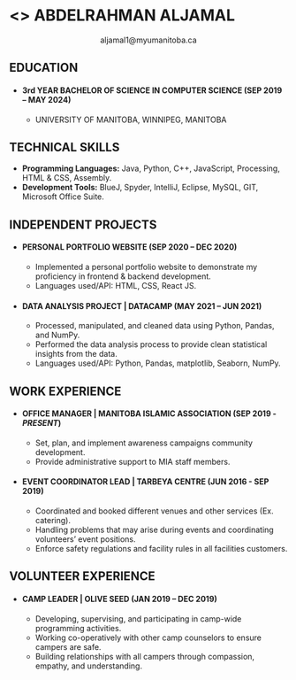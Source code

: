 # <> ABDELRAHMAN ALJAMAL </center>  
<center> aljamal1@myumanitoba.ca </center>  

## EDUCATION  
* #### 3rd YEAR BACHELOR OF SCIENCE IN COMPUTER SCIENCE   (SEP 2019 – **MAY 2024**)
  * UNIVERSITY OF MANITOBA, WINNIPEG, MANITOBA  


## TECHNICAL SKILLS  
 
* **Programming Languages:** Java, Python, C++, JavaScript, Processing, HTML & CSS, Assembly.  
* **Development Tools:** BlueJ, Spyder, IntelliJ, Eclipse, MySQL, GIT, Microsoft Office Suite.

## INDEPENDENT PROJECTS 
 
* #### PERSONAL PORTFOLIO WEBSITE (SEP 2020 – DEC 2020)
  * Implemented a personal portfolio website to demonstrate my proficiency in frontend & backend development.
  * Languages used/API: HTML, CSS, React JS.    
* #### DATA ANALYSIS PROJECT | DATACAMP (MAY 2021 – JUN 2021) 
  * Processed, manipulated, and cleaned data using Python, Pandas, and NumPy. 
  * Performed the data analysis process to provide clean statistical insights from the data. 
  * Languages used/API: Python, Pandas, matplotlib, Seaborn, NumPy.

  
## WORK EXPERIENCE  
 
* #### OFFICE MANAGER | MANITOBA ISLAMIC ASSOCIATION  (SEP 2019 - _PRESENT_) 
  * Set, plan, and implement awareness campaigns community development. 
  * Provide administrative support to MIA staff members.      
* #### EVENT COORDINATOR LEAD | TARBEYA CENTRE (JUN 2016 - SEP 2019)
  * Coordinated and booked different venues and other services (Ex. catering).
  * Handling problems that may arise during events and coordinating volunteers’ event positions.
  * Enforce safety regulations and facility rules in all facilities customers.  


## VOLUNTEER EXPERIENCE
 
* #### CAMP LEADER | OLIVE SEED (JAN 2019 – DEC 2019)
  * Developing, supervising, and participating in camp-wide programming activities.
  * Working co-operatively with other camp counselors to ensure campers are safe.
  * Building relationships with all campers through compassion, empathy, and understanding.
